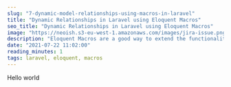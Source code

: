 ```yaml
---
slug: "7-dynamic-model-relationships-using-macros-in-laravel"
title: "Dynamic Relationships in Laravel using Eloquent Macros"
seo_title: "Dynamic Relationships in Laravel using Eloquent Macros"
image: "https://neoish.s3-eu-west-1.amazonaws.com/images/jira-issue.png"
description: "Eloquent Macros are a good way to extend the functionality of your Laravel model. In this case, we will define relationships outside the model class"
date: "2021-07-22 11:02:00"
reading_minutes: 1
tags: laravel, eloquent, macros
---
```


Hello world

